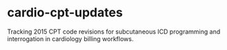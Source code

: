 # cardio-cpt-updates
Tracking 2015 CPT code revisions for subcutaneous ICD programming and interrogation in cardiology billing workflows.
